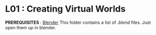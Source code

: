 # L01 : Creating Virtual Worlds

**PREREQUISITES** : [Blender](https://www.blender.org/)
This folder contains a list of *.blend* files. Just open them up in blender.